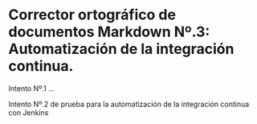 # Corrector ortográfico de documentos Markdown Nº.3: Automatización de la integración continua.

Intento Nº.1 ...

Intento Nº.2 de prueba para la automatización de la integración continua con Jenkins
